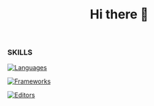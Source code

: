 <h1 align="center">
  Hi there 👋
</h1>

<br>

### SKILLS

[![Languages](https://skillicons.dev/icons?i=c,java,ruby,kotlin,js,html,css)](https://skillicons.dev)

[![Frameworks](https://skillicons.dev/icons?i=react,rails)](https://skillicons.dev)

[![Editors](https://skillicons.dev/icons?i=neovim,vscode,androidstudio)](https://skillicons.dev)
